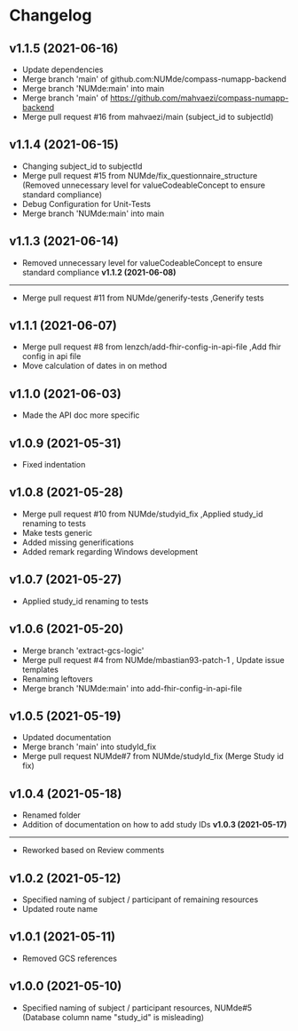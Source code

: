 **Changelog**
====================================
**v1.1.5 (2021-06-16)**
------------------------------------
* Update dependencies
* Merge branch 'main' of github.com:NUMde/compass-numapp-backend
* Merge branch 'NUMde:main' into main
* Merge branch 'main' of https://github.com/mahvaezi/compass-numapp-backend
* Merge pull request #16 from mahvaezi/main
(subject_id to subjectId)

**v1.1.4 (2021-06-15)**
------------------------------------
* Changing subject_id to subjectId
* Merge pull request #15 from NUMde/fix_questionnaire_structure
(Removed unnecessary level for valueCodeableConcept to ensure standard compliance)
* Debug Configuration for Unit-Tests
* Merge branch 'NUMde:main' into main

**v1.1.3 (2021-06-14)**
------------------------------------
* Removed unnecessary level for valueCodeableConcept to ensure standard compliance
**v1.1.2 (2021-06-08)**
------------------------------------
* Merge pull request #11 from NUMde/generify-tests
,Generify tests

**v1.1.1 (2021-06-07)**
------------------------------------
* Merge pull request #8 from lenzch/add-fhir-config-in-api-file
,Add fhir config in api file
* Move calculation of dates in on method

**v1.1.0 (2021-06-03)**
------------------------------------
* Made the API doc more specific

**v1.0.9 (2021-05-31)**
------------------------------------
* Fixed indentation

**v1.0.8 (2021-05-28)**
------------------------------------
* Merge pull request #10 from NUMde/studyid_fix
,Applied study_id renaming to tests
* Make tests generic
* Added missing generifications
* Added remark regarding Windows development

**v1.0.7 (2021-05-27)**
------------------------------------
* Applied study_id renaming to tests

**v1.0.6 (2021-05-20)**
------------------------------------
* Merge branch 'extract-gcs-logic'
* Merge pull request #4 from NUMde/mbastian93-patch-1
, Update issue templates
* Renaming leftovers
* Merge branch 'NUMde:main' into add-fhir-config-in-api-file

**v1.0.5 (2021-05-19)**
------------------------------------
* Updated documentation
* Merge branch 'main' into studyId_fix
* Merge pull request NUMde#7 from NUMde/studyId_fix (Merge Study id fix)

**v1.0.4 (2021-05-18)**
------------------------------------
* Renamed folder
* Addition of documentation on how to add study IDs
**v1.0.3 (2021-05-17)**
------------------------------------
* Reworked based on Review comments

**v1.0.2 (2021-05-12)**
------------------------------------
* Specified naming of subject / participant of remaining resources
* Updated route name

**v1.0.1 (2021-05-11)**
------------------------------------
* Removed GCS references

**v1.0.0 (2021-05-10)**
------------------------------------
* Specified naming of subject / participant resources, NUMde#5 (Database column name "study_id" is misleading)
